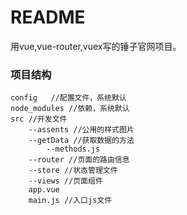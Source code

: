 # README

用vue,vue-router,vuex写的锤子官网项目。
### 项目结构

```
config   //配置文件，系统默认
node_modules //依赖，系统默认
src //开发文件
	--assents //公用的样式图片
    --getData //获取数据的方法
        --methods.js
    --router //页面的路由信息
    --store //状态管理文件
	--views //页面组件
    app.vue 
	main.js //入口js文件
```
